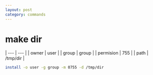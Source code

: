 ```yaml
---
layout: post
category: commands
---
```


# make dir

| --- | --- |
| owner | user |
| group | group |
| permision | 755 |
| path | /tmp/dir |

```sh
install -o user -g group -m 0755 -d /tmp/dir
```
